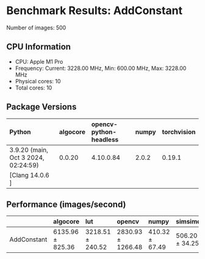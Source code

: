 # Benchmark Results: AddConstant

Number of images: 500

## CPU Information

- CPU: Apple M1 Pro
- Frequency: Current: 3228.00 MHz, Min: 600.00 MHz, Max: 3228.00 MHz
- Physical cores: 10
- Total cores: 10

## Package Versions

| Python                                | algocore   | opencv-python-headless   | numpy   | torchvision   |
|:--------------------------------------|:-----------|:-------------------------|:--------|:--------------|
| 3.9.20 (main, Oct  3 2024, 02:24:59)  | 0.0.20     | 4.10.0.84                | 2.0.2   | 0.19.1        |
| [Clang 14.0.6 ]                       |            |                          |         |               |

## Performance (images/second)

|             | algocore         | lut              | opencv            | numpy          | simsimd        |
|:------------|:-----------------|:-----------------|:------------------|:---------------|:---------------|
| AddConstant | 6135.96 ± 825.36 | 3218.51 ± 240.52 | 2830.93 ± 1266.48 | 410.32 ± 67.49 | 506.20 ± 34.25 |
